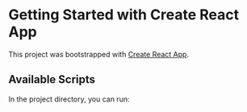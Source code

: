 # Getting Started with Create React App

This project was bootstrapped with [Create React App](https://github.com/facebook/create-react-app).

## Available Scripts

In the project directory, you can run:
